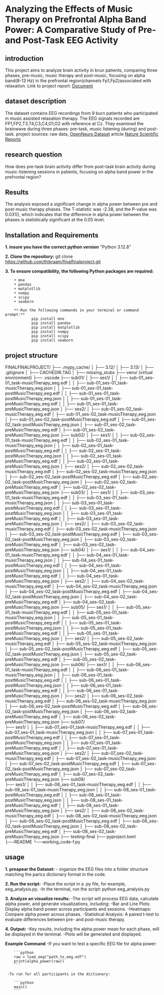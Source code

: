 # Analyzing the Effects of Music Therapy on Prefrontal Alpha Band Power: A Comparative Study of Pre- and Post-Task EEG Activity

## introduction

 This project aims to analyze brain activity in brun patients, comparing three phases, pre-music, music therapy and post-music, focusing on alpha band(8-13 Hz) in the prefrontal region(channels Fp1,Fp2)associated with relaxation.
 Link to project report: [Document](https://docs.google.com/document/d/1OiuVH0cCUNCZ87sU4yiWL3F3qq7HtI8Oq92h5-Gz_1g/edit?usp=sharing)

## dataset description

 The dataset contains EEG recordings from 9 burn patients who participated in
music assisted relaxation therapy. The EEG signals recorded are
FP1,FP2,T3,T4,C3,C4,O1,O2 with reference at Cz.
They examined the brainwave during three phases: pre-task, music listening (during) and
post-task.
project sources:
raw data, [OpenNeuro Dataset](https://openneuro.org/datasets/ds004840/versions/1.0.1)
article [Nature Scientific Reports](https://www.nature.com/articles/s41598-024-73211-3)

## research question

How does pre-task brain activity differ from post-task brain activity
during music-listening sessions in patients, focusing on alpha band power in the prefrontal region?

## Results

The analysis exposed a significant change in alpha power between pre and post-music therapy phases. The T-statistic was -2.38, and the P-value was 0.031(), which indicates that the difference in alpha power between the phases is statistically significant at the 0.05 level.

## Installation and Requirements

**1. insure you have the correct python version**
         "Python 3.12.8"

**2. Clone the repository:**
          git clone <https://github.com/thikraam/finalfinalproject.git>

**3. To ensure compatibility, the following Python packages are required:**  

        • mne
        • pandas
        • matplotlib
        • numpy
        • scipy
        • seaborn
    
        **-Run the following commands in your terminal or command prompt:**
                pip install mne  
                pip install pandas  
                pip install matplotlib  
                pip install numpy  
                pip install scipy  
                pip install seaborn

## project structure

FINALFINALPROJECT/
        ├── .mypy_cache/
        │   ├── 3.12/
        │   ├── 3.13/
        │    ├── .gitignore
        │    ├── CACHEDIR.TAG
        │    ├── missing_stubs
        ├── venv/ (virtual environment)
        ├── .vscode
        ├── sub01/
        │   ├── ses1/
        │   │   ├── sub-01_ses-01_task-musicTherapy_eeg.edf
        │   │   ├── sub-01_ses-01_task-musicTherapy_eeg.json
        │   │   ├── sub-01_ses-01_task-postMusicTherapy_eeg.edf
        │   │   ├── sub-01_ses-01_task-postMusicTherapy_eeg.json
        │   │   ├── sub-01_ses-01_task-preMusicTherapy_eeg.edf
        │   │   ├── sub-01_ses-01_task-preMusicTherapy_eeg.json
        │   ├── ses2/
        │       ├── sub-01_ses-02_task-musicTherapy_eeg.edf
        │       ├── sub-01_ses-02_task-musicTherapy_eeg.json
        │       ├── sub-01_ses-02_task-postMusicTherapy_eeg.edf
        │       ├── sub-01_ses-02_task-postMusicTherapy_eeg.json
        │       ├── sub-01_ses-02_task-preMusicTherapy_eeg.edf
        │       ├── sub-01_ses-02_task-preMusicTherapy_eeg.json
        ├── sub02/
        │   ├── ses1/
        │   │   ├── sub-02_ses-01_task-musicTherapy_eeg.edf
        │   │   ├── sub-02_ses-01_task-musicTherapy_eeg.json
        │   │   ├── sub-02_ses-01_task-postMusicTherapy_eeg.edf
        │   │   ├── sub-02_ses-01_task-postMusicTherapy_eeg.json
        │   │   ├── sub-02_ses-01_task-preMusicTherapy_eeg.edf
        │   │   ├── sub-02_ses-01_task-preMusicTherapy_eeg.json
        │   ├── ses2/
        │       ├── sub-02_ses-02_task-musicTherapy_eeg.edf
        │       ├── sub-02_ses-02_task-musicTherapy_eeg.json
        │       ├── sub-02_ses-02_task-postMusicTherapy_eeg.edf
        │       ├── sub-02_ses-02_task-postMusicTherapy_eeg.json
        │       ├── sub-02_ses-02_task-preMusicTherapy_eeg.edf
        │       ├── sub-02_ses-02_task-preMusicTherapy_eeg.json
        ├── sub03/
        │   ├── ses1/
        │   │   ├── sub-03_ses-01_task-musicTherapy_eeg.edf
        │   │   ├── sub-03_ses-01_task-musicTherapy_eeg.json
        │   │   ├── sub-03_ses-01_task-postMusicTherapy_eeg.edf
        │   │   ├── sub-03_ses-01_task-postMusicTherapy_eeg.json
        │   │   ├── sub-03_ses-01_task-preMusicTherapy_eeg.edf
        │   │   ├── sub-03_ses-01_task-preMusicTherapy_eeg.json
        │   ├── ses2/
        │       ├── sub-03_ses-02_task-musicTherapy_eeg.edf
        │       ├── sub-03_ses-02_task-musicTherapy_eeg.json
        │       ├── sub-03_ses-02_task-postMusicTherapy_eeg.edf
        │       ├── sub-03_ses-02_task-postMusicTherapy_eeg.json
        │       ├── sub-03_ses-02_task-preMusicTherapy_eeg.edf
        │       ├── sub-03_ses-02_task-preMusicTherapy_eeg.json
        ├── sub04/
        │   ├── ses1/
        │   │   ├── sub-04_ses-01_task-musicTherapy_eeg.edf
        │   │   ├── sub-04_ses-01_task-musicTherapy_eeg.json
        │   │   ├── sub-04_ses-01_task-postMusicTherapy_eeg.edf
        │   │   ├── sub-04_ses-01_task-postMusicTherapy_eeg.json
        │   │   ├── sub-04_ses-01_task-preMusicTherapy_eeg.edf
        │   │   ├── sub-04_ses-01_task-preMusicTherapy_eeg.json
        │   ├── ses2/
        │       ├── sub-04_ses-02_task-musicTherapy_eeg.edf
        │       ├── sub-04_ses-02_task-musicTherapy_eeg.json
        │       ├── sub-04_ses-02_task-postMusicTherapy_eeg.edf
        │       ├── sub-04_ses-02_task-postMusicTherapy_eeg.json
        │       ├── sub-04_ses-02_task-preMusicTherapy_eeg.edf
        │       ├── sub-04_ses-02_task-preMusicTherapy_eeg.json
        ├── sub05/
        ├── ses1/
        │   │   ├── sub-05_ses-01_task-musicTherapy_eeg.edf
        │   │   ├── sub-05_ses-01_task-musicTherapy_eeg.json
        │   │   ├── sub-05_ses-01_task-postMusicTherapy_eeg.edf
        │   │   ├── sub-05_ses-01_task-postMusicTherapy_eeg.json
        │   │   ├── sub-05_ses-01_task-preMusicTherapy_eeg.edf
        │   │   ├── sub-05_ses-01_task-preMusicTherapy_eeg.json
        │   ├── ses2/
        │       ├── sub-05_ses-02_task-musicTherapy_eeg.edf
        │       ├── sub-05_ses-02_task-musicTherapy_eeg.json
        │       ├── sub-05_ses-02_task-postMusicTherapy_eeg.edf
        │       ├── sub-05_ses-02_task-postMusicTherapy_eeg.json
        │       ├── sub-05_ses-02_task-preMusicTherapy_eeg.edf
        │       ├── sub-05_ses-02_task-preMusicTherapy_eeg.json
        ├── sub06/
        ├── ses1/
        │   │   ├── sub-06_ses-01_task-musicTherapy_eeg.edf
        │   │   ├── sub-06_ses-01_task-musicTherapy_eeg.json
        │   │   ├── sub-06_ses-01_task-postMusicTherapy_eeg.edf
        │   │   ├── sub-06_ses-01_task-postMusicTherapy_eeg.json
        │   │   ├── sub-06_ses-01_task-preMusicTherapy_eeg.edf
        │   │   ├── sub-06_ses-01_task-preMusicTherapy_eeg.json
        │   ├── ses2/
        │       ├── sub-06_ses-02_task-musicTherapy_eeg.edf
        │       ├── sub-06_ses-02_task-musicTherapy_eeg.json
        │       ├── sub-06_ses-02_task-postMusicTherapy_eeg.edf
        │       ├── sub-06_ses-02_task-postMusicTherapy_eeg.json
        │       ├── sub-06_ses-02_task-preMusicTherapy_eeg.edf
        │       ├── sub-06_ses-02_task-preMusicTherapy_eeg.json
        ├── sub07/  
        ├── ses1/
        │   │   ├── sub-07_ses-01_task-musicTherapy_eeg.edf
        │   │   ├── sub-07_ses-01_task-musicTherapy_eeg.json
        │   │   ├── sub-07_ses-01_task-postMusicTherapy_eeg.edf
        │   │   ├── sub-07_ses-01_task-postMusicTherapy_eeg.json
        │   │   ├── sub-07_ses-01_task-preMusicTherapy_eeg.edf
        │   │   ├── sub-07_ses-01_task-preMusicTherapy_eeg.json
        │   ├── ses2/
        │       ├── sub-07_ses-02_task-musicTherapy_eeg.edf
        │       ├── sub-07_ses-02_task-musicTherapy_eeg.json
        │       ├── sub-07_ses-02_task-postMusicTherapy_eeg.edf
        │       ├── sub-07_ses-02_task-postMusicTherapy_eeg.json
        │       ├── sub-07_ses-02_task-preMusicTherapy_eeg.edf
        │       ├── sub-07_ses-02_task-preMusicTherapy_eeg.json
        ├── sub08/  
        ├── ses1/
        │   │   ├── sub-08_ses-01_task-musicTherapy_eeg.edf
        │   │   ├── sub-08_ses-01_task-musicTherapy_eeg.json
        │   │   ├── sub-08_ses-01_task-postMusicTherapy_eeg.edf
        │   │   ├── sub-08_ses-01_task-postMusicTherapy_eeg.json
        │   │   ├── sub-08_ses-01_task-preMusicTherapy_eeg.edf
        │   │   ├── sub-08_ses-01_task-preMusicTherapy_eeg.json
        │   ├── ses2/
        │       ├── sub-08_ses-02_task-musicTherapy_eeg.edf
        │       ├── sub-08_ses-02_task-musicTherapy_eeg.json
        │       ├── sub-08_ses-02_task-postMusicTherapy_eeg.edf
        │       ├── sub-08_ses-02_task-postMusicTherapy_eeg.json
        │       ├── sub-08_ses-02_task-preMusicTherapy_eeg.edf
        │       ├── sub-08_ses-02_task-preMusicTherapy_eeg.json
        ├── testing-final
        ├── pyproject.toml
        ├──README
        └──working_code-f.py

## usage

**1. preapear the Dataset:**
         - organize the EEG files into a folder structure matching the parics dictionary format in the code.

**2. Run the script:**
            -Place the script in a .py file, for example, eeg_analysis.py.
            -In the terminal, run the script:
            python eeg_analysis.py

**3. Analyze an visualize results:**
        -The script will process EEG data, calculate alpha power, and generate visualizations, including:
            -Bar and Line Plots: Display alpha band power across participants and sessions.
            -Heatmaps: Compare alpha power across phases.
            -Statistical Analysis: A paired t-test to evaluate differences between pre- and post-music therapy.

**4. Output:**
        -Key results, including the alpha power mean for each phase, will be displayed in the terminal.
        -Plots will be generated and displayed.

**Example Command**
        -If you want to test a specific EEG file for alpha power:

        ```python
        raw = load_eeg("path_to_eeg.edf")
        print(alpha_power(raw))
        ```

     -To run for all participants in the dictionary:

        ```python
        main()
        ```

